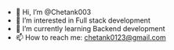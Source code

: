 - 👋 Hi, I’m @Chetank003
- 👀 I’m interested in Full stack development
- 🌱 I’m currently learning Backend development
- 📫 How to reach me: chetank0123@gmail.com

<!---
Chetank003/Chetank003 is a ✨ special ✨ repository because its `README.md` (this file) appears on your GitHub profile.
You can click the Preview link to take a look at your changes.
--->
